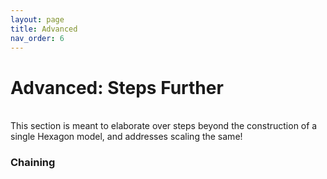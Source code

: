 ```yaml
---
layout: page
title: Advanced
nav_order: 6
---
```


# Advanced: Steps Further
<br>
This section is meant to elaborate over steps beyond the construction of a single Hexagon model, and addresses scaling the same!
<br>

### Chaining